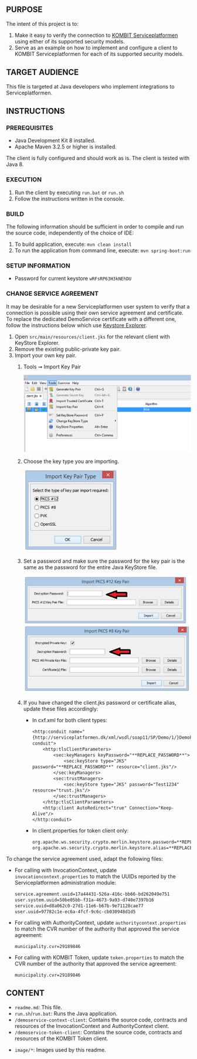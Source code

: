 ## PURPOSE

The intent of this project is to:
1. Make it easy to verify the connection to [KOMBIT Serviceplatformen](https://www.serviceplatformen.dk) using either of its supported security models.
2. Serve as an example on how to implement and configure a client to KOMBIT Serviceplatformen for each of its supported
   security models.

## TARGET AUDIENCE

This file is targeted at Java developers who implement integrations to Serviceplatformen.

## INSTRUCTIONS

### PREREQUISITES

 * Java Development Kit 8 installed.
 * Apache Maven 3.2.5 or higher is installed.
 
The client is fully configured and should work as is. The client is tested with Java 8.

### EXECUTION

1. Run the client by executing `run.bat` or `run.sh`
2. Follow the instructions written in the console.

### BUILD

The following information should be sufficient in order to compile and run the source code, independently of the choice of IDE:

1. To build application, execute: `mvn clean install`
2. To run the application from command line, execute: `mvn spring-boot:run`

### SETUP INFORMATION

* Password for current keystore `wRFsRP63H3kNEhDU`

### CHANGE SERVICE AGREEMENT

It may be desirable for a new Serviceplatformen user system to verify that a connection is possible using their own service agreement and certificate.
To replace the dedicated DemoService certificate with a different one, follow the instructions below which use [Keystore Explorer](http://keystore-explorer.org/). 

1. Open `src/main/resources/client.jks` for the relevant client with KeyStore Explorer.
2. Remove the existing public-private key pair.
3. Import your own key pair.
    1. Tools ➞ Import Key Pair
    
        ![alt tag](image/import.png)
        
    2. Choose the key type you are importing.
    
        ![alt tag](image/type.png)
        
    3. Set a password and make sure the password for the key pair is the same as the password for the entire Java KeyStore file.
    
        ![alt tag](image/password.png)
        
    4. If you have changed the client.jks password or certificate alias, update these files accordingly:
        * In cxf.xml for both client types: 
            ```
            <http:conduit name="{http://serviceplatformen.dk/xml/wsdl/soap11/SP/Demo/1/}DemoPort.http-conduit">
                <http:tlsClientParameters>
                    <sec:keyManagers keyPassword="**REPLACE_PASSWORD**">
                        <sec:keyStore type="JKS" password="**REPLACE_PASSWORD**" resource="client.jks"/>
                    </sec:keyManagers>
                    <sec:trustManagers>
                        <sec:keyStore type="JKS" password="Test1234" resource="trust.jks"/>
                    </sec:trustManagers>
                </http:tlsClientParameters>
                <http:client AutoRedirect="true" Connection="Keep-Alive"/>
            </http:conduit>
            ```
        * In client.properties for token client only:
            ```
            org.apache.ws.security.crypto.merlin.keystore.password=**REPLACE_PASSWORD**
            org.apache.ws.security.crypto.merlin.keystore.alias=**REPLACE_KEY_ALIAS/NAME**
            ```    

To change the service agreement used, adapt the following files:

* For calling with InvocationContext, update `invocationcontext.properties` to match the UUIDs reported by the
  Serviceplatformen administration module:
  ```
  service.agreement.uuid=17a44431-526a-416c-bb66-bd262049e751
  user.system.uuid=50be05bb-f31a-4673-9a93-d740e7397b16
  service.uuid=d8a062c0-27d1-11e6-b67b-9e71128cae77
  user.uuid=97782c1e-ec6a-4fcf-9c6c-cb030948d1d5
  ```
* For calling with AuthorityContext, update `authoritycontext.properties` to match the CVR number of the authority
  that approved the service agreement:
  ```
  municipality.cvr=29189846
  ```
* For calling with KOMBIT Token, update `token.properties` to match the CVR number of the authority
  that approved the service agreement:
  ```
  municipality.cvr=29189846
  ```

## CONTENT
* `readme.md`: This file.
* `run.sh`/`run.bat`: Runs the Java application.
* `/demoservice-context-client`: Contains the source code, contracts and resources of the InvocationContext and AuthorityContext client.
* `/demoservice-token-client`: Contains the source code, contracts and resources of the KOMBIT Token client.
- `image/*`: Images used by this readme.